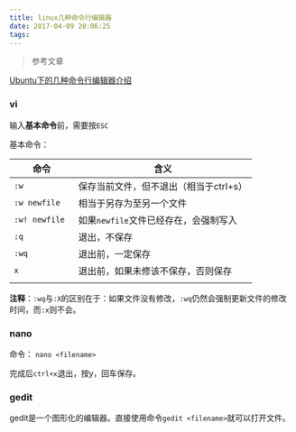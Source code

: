 ```yaml
---
title: linux几种命令行编辑器
date: 2017-04-09 20:06:25
tags:
---
```


> 参考文章

[Ubuntu下的几种命令行编辑器介绍](https://blog.jimmylv.info/2014-11-16-Linux-text-editor/)

### vi

输入**基本命令**前，需要按`ESC`

基本命令：

| 命令             | 含义                      |
| -------------- | ----------------------- |
| `:w`           | 保存当前文件，但不退出（相当于ctrl+s）  |
| `:w newfile`   | 相当于另存为至另一个文件            |
| `:w! newfile ` | 如果`newfile`文件已经存在，会强制写入 |
| `:q`           | 退出，不保存                  |
| `:wq`          | 退出前，一定保存                |
| `x`            | 退出前，如果未修该不保存，否则保存       |
|                |                         |

**注释**：`:wq`与`:X`的区别在于：如果文件没有修改，`:wq`仍然会强制更新文件的修改时间，而`:x`则不会。

<!--more-->

### nano 

命令： `nano <filename>`

完成后`ctrl+x`退出，按y，回车保存。

### gedit

gedit是一个图形化的编辑器。直接使用命令`gedit <filename>`就可以打开文件。

